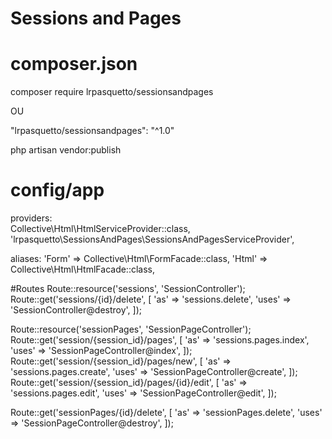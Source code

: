 # Sessions and Pages

# composer.json
composer require lrpasquetto/sessionsandpages

OU

"lrpasquetto/sessionsandpages": "^1.0"

php artisan vendor:publish

# config/app
providers: <br>
Collective\Html\HtmlServiceProvider::class,<br>
'lrpasquetto\SessionsAndPages\SessionsAndPagesServiceProvider',

aliases:
'Form'      => Collective\Html\FormFacade::class,
'Html'      => Collective\Html\HtmlFacade::class,

#Routes
Route::resource('sessions', 'SessionController');
Route::get('sessions/{id}/delete', [
    'as' => 'sessions.delete',
    'uses' => 'SessionController@destroy',
]);

Route::resource('sessionPages', 'SessionPageController');
Route::get('session/{session_id}/pages', [
    'as' => 'sessions.pages.index',
    'uses' => 'SessionPageController@index',
]);
Route::get('session/{session_id}/pages/new', [
    'as' => 'sessions.pages.create',
    'uses' => 'SessionPageController@create',
]);
Route::get('session/{session_id}/pages/{id}/edit', [
    'as' => 'sessions.pages.edit',
    'uses' => 'SessionPageController@edit',
]);


Route::get('sessionPages/{id}/delete', [
    'as' => 'sessionPages.delete',
    'uses' => 'SessionPageController@destroy',
]);

